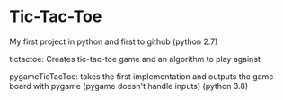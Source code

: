 # Tic-Tac-Toe
My first project in python and first to github (python 2.7)

tictactoe: Creates tic-tac-toe game and an algorithm to play against 

pygameTicTacToe: takes the first implementation and outputs the game board with pygame (pygame doesn't handle inputs) (python 3.8) 

